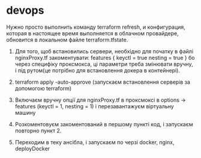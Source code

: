 # devops
Нужно просто выполнить команду terraform refresh, и конфигурация, которая в настоящее время выполняется в облачном провайдере, обновится в локальном файле terraform.tfstate.

1. Для того, щоб встановились сервери, необхідно для початку в файлі nginxProxy.tf закоментувати:
  features {
    keyctl = true
    nesting = true
  }
бо через специфіку проксмокса, ці параметри треба змінювати вручну, і під рутом(це потрібно для встановлення докера в контейнері).

2. terraform apply -auto-approve (запускаєм встановлення серверів за допомогою terraform)
3. Включаєм вручну опції для nginxProxy.tf в проксмоксі в options -> features (keyctl = 1, nesting = 1)
і перезавантажуєм віртуальну машину
4. Розкоментовуєм закоментований в першому пункті код, і запускаєм повторно пункт 2.
5. Переходим в теку ансібла, і запускаєм по черзі docker, nginx, deployDocker
